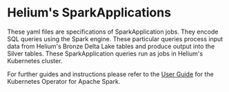 # Helium's SparkApplications

These yaml files are specifications of SparkApplication jobs.  They encode SQL queries using the Spark engine.  These particular queries process input data from Helium's Bronze Delta Lake tables and produce output into the Silver tables.  These SparkApplication queries run as jobs in Helium's Kubernetes cluster.

For further guides and instructions please refer to the [User Guide](https://googlecloudplatform.github.io/spark-on-k8s-operator/docs/user-guide.html) for the Kubernetes Operator for Apache Spark.

